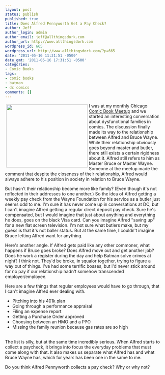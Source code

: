 ```yaml
---
layout: post
status: publish
published: true
title: Does Alfred Pennyworth Get a Pay Check?
author: Jeff
author_login: admin
author_email: jeff@allthingsdork.com
author_url: http://www.allthingsdork.com
wordpress_id: 665
wordpress_url: http://www.allthingsdork.com/?p=665
date: '2011-05-16 11:31:51 -0500'
date_gmt: '2011-05-16 17:31:51 -0500'
categories:
- Comic Books
tags:
- comic books
- batman
- dc comics
comments: []
---
```

<p><img src="http://www.allthingsdork.com/images/alfred401k.jpg" style="float: left; margin: 4px 4px 4px 4px; height: 205px; width: 265px;" />I was at my monthly <a href="http://www.meetup.com/comicschicago/">Chicago Comic Book Meetup</a> and we started an interesting conversation about dysfunctional families in comics. The discussion finally made its way to the relationship between Alfred and Bruce Wayne. While their relationship obviously goes beyond master and butler, there still exists a certain rigidness about it. Alfred still refers to him as Master Bruce or Master Wayne. Someone at the meetup made the comment that despite the closeness of their relationship, Alfred would always adhere to his position in society in relation to Bruce Wayne.</p>
<p>But hasn't their relationship become more like family? (Even though it's not reflected in their addresses to one another.) So the idea of Alfred getting a weekly pay check from the Wayne Foundation for his service as a butler just seems odd to me.  I'm sure it has never come up in conversations at DC, but I can't imagine Alfred getting a regular direct deposit pay check. Sure he's compensated, but I would imagine that just about anything and everything he does, goes on the black Visa card. Can you imagine Alfred "saving up" for a new flat screen television. I'm not sure what butlers make, but my guess is that it's not baller status. But at the same time, I couldn't imagine Bruce letting Alfred want for anything.</p>
<p>Here's another angle. If Alfred gets paid like any other commoner, what happens if Bruce goes broke? Does Alfred move out and get another job? Does he work a register during the day and help Batman solve crimes at night? I think not. They'd be broke, in squalor together, trying to figure a way out of things. I've had some terrific bosses, but I'd never stick around for no pay if our relationship hadn't somehow transcended employer/employee.</p>
<p>Here are a few things that regular employees would have to go through, that I can't imagine Alfred ever dealing with.</p>
<ul>
<li>Pitching into his 401k plan</li>
<li>Going through a performance appraisal</li>
<li>Filing an expense report</li>
<li>Getting a Purchase Order approved</li>
<li>Choosing between an HMO and a PPO</li>
<li>Missing the family reunion because gas rates are so high</li><br />
 </ul>    </p>
<p>The list is silly, but at the same time incredibly serious. When Alfred starts to collect a paycheck, it brings into focus the everyday problems that must come along with that. It also makes us separate what Alfred has and what Bruce Wayne has, which for years has been one in the same to me.</p>
<p>Do you think Alfred Pennyworth collects a pay check? Why or why not?</p>
